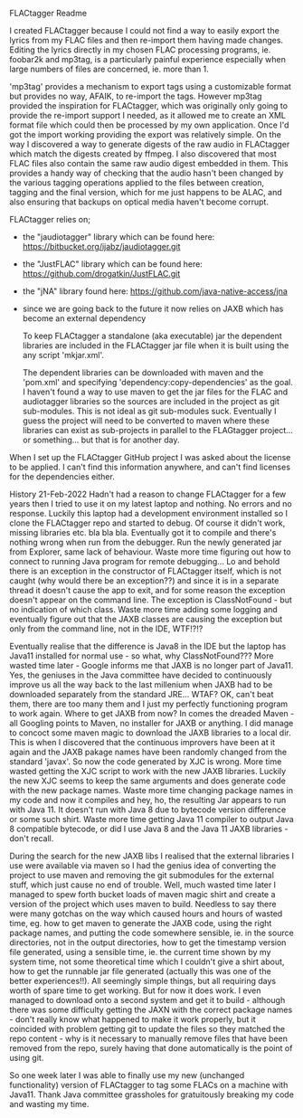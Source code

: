 FLACtagger Readme

I created FLACtagger because I could not find a way to easily export the lyrics from my
FLAC files and then re-import them having made changes. Editing the lyrics directly in
my chosen FLAC processing programs, ie. foobar2k and mp3tag, is a particularly painful experience
especially when large numbers of files are concerned, ie. more than 1.

'mp3tag' provides a mechanism to export tags using a customizable format but provides no way, AFAIK,
to re-import the tags. However mp3tag provided the inspiration for FLACtagger, which was originally
only going to provide the re-import support I needed, as it allowed me to create an XML format file
which could then be processed by my own application. Once I'd got the import working 
providing the export was relatively simple. On the way I discovered a way to generate digests of the
raw audio in FLACtagger which match the digests created by ffmpeg. I also discovered that most FLAC files
also contain the same raw audio digest embedded in them. This provides a handy way of checking that the audio
hasn't been changed by the various tagging operations applied to the files between creation, tagging and 
the final version, which for me just happens to be ALAC, and also ensuring that backups on optical
media haven't become corrupt.

FLACtagger relies on;
- the "jaudiotagger" library which can be found here: https://bitbucket.org/ijabz/jaudiotagger.git
- the "JustFLAC" library which can be found here: https://github.com/drogatkin/JustFLAC.git
- the "jNA" library found here: https://github.com/java-native-access/jna
- since we are going back to the future it now relies on JAXB which has become an external dependency
  
  To keep FLACtagger a standalone (aka executable) jar the dependent libraries are included in the FLACtagger
  jar file when it is built using the any script 'mkjar.xml'. 
  
  The dependent libraries can be downloaded with maven and the 'pom.xml' and specifying 
  'dependency:copy-dependencies' as the goal. I haven't found a way to use maven to get the jar files
  for the FLAC and audiotagger libraries so the sources are included in the project as git sub-modules.
  This is not ideal as git sub-modules suck. Eventually I guess the project will need to be converted to
  maven where these libraries can exist as sub-projects in parallel to the FLAGtagger project... or something...
  but that is for another day.

When I set up the FLACtagger GitHub project I was asked about the license to be applied. I can't find this
information anywhere, and can't find licenses for the dependencies either.

History
21-Feb-2022 Hadn't had a reason to change FLACtagger for a few years then I tried to use it on
my latest laptop and nothing. No errors and no response. Luckily this laptop had a development environment
installed so I clone the FLACtagger repo and started to debug. Of course it didn't work, missing libraries
etc. bla bla bla. Eventually got it to compile and there's nothing wrong when run from the debugger. Run
the newly generated jar from Explorer, same lack of behaviour. Waste more time figuring out how to connect
to running Java program for remote debugging... Lo and behold there is an exception in the constructor of
FLACtagger itself, which is not caught (why would there be an exception??) and since it is in a separate thread
it doesn't cause the app to exit, and for some reason the exception doesn't appear on the command line. The
exception is ClassNotFound - but no indication of which class. Waste more time adding some logging and eventually
figure out that the JAXB classes are causing the exception but only from the command line, not in the IDE, WTF!?!?

Eventually realise that the difference is Java8 in the IDE but the laptop has Java11 installed for normal use - so
what, why ClassNotFound??? More wasted time later - Google informs me that JAXB is no longer part of Java11. Yes,
the geniuses in the Java committee have decided to continuously improve us all the way back to the last millenium
when JAXB had to be downloaded separately from the standard JRE... WTAF? OK, can't beat them, there are too many
them and I just my perfectly functioning program to work again. Where to get JAXB from now? In comes the dreaded
Maven - all Googling points to Maven, no installer for JAXB or anything. I did manage to concoct some maven magic to
download the JAXB libraries to a local dir. This is when I discovered that the continuous improvers have been at it
again and the JAXB pakage names have been randomly changed from the standard 'javax'. So now the code generated
by XJC is wrong. More time wasted getting the XJC script to work with the new JAXB libraries. Luckily the new
XJC seems to keep the same arguments and does generate code with the new package names. Waste more time changing
package names in my code and now it compiles and hey, ho, the resulting Jar appears to run with Java 11. It doesn't
run with Java 8 due to bytecode version difference or some such shirt. Waste more time getting Java 11 compiler to
output Java 8 compatible bytecode, or did I use Java 8 and the Java 11 JAXB libraries - don't recall.

During the search for the new JAXB libs I realised that the external libraries I use were available via maven so I
had the genius idea of converting the project to use maven and removing the git submodules for the external stuff,
which just cause no end of trouble. Well, much wasted time later I managed to spew forth bucket loads of maven magic 
shirt and create a version of the project which uses maven to build. Needless to say there were many gotchas on the
way which caused hours and hours of wasted time, eg. how to get maven to generate the JAXB code, using the right
package names, and putting the code somewhere sensible, ie. in the source directories, not in the output directories,
how to get the timestamp version file generated, using a sensible time, ie. the current time shown by my 
system time, not some theoretical time which I couldn't give a shirt about, how to get the runnable jar file
generated (actually this was one of the better experiences!!). All seemingly simple things, but all requiring days
worth of spare time to get working. But for now it does work. I even managed to download onto a second system and
get it to build - although there was some difficulty getting the JAXN with the correct package names - don't really
know what happened to make it work properly, but it coincided with problem getting git to update the files so
they matched the repo content - why is it necessary to manually remove files that have been removed from the repo, 
surely having that done automatically is the point of using git.

So one week later I was able to finally use my new (unchanged functionality) version of FLACtagger to tag some
FLACs on a machine with Java11. Thank Java committee grassholes for gratuitously breaking my code and wasting my time.
